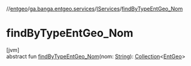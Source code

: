 //[entgeo](../../../index.md)/[ga.banga.entgeo.services](../index.md)/[IServices](index.md)/[findByTypeEntGeo_Nom](find-by-type-ent-geo_-nom.md)

# findByTypeEntGeo_Nom

[jvm]\
abstract fun [findByTypeEntGeo_Nom](find-by-type-ent-geo_-nom.md)(nom: [String](https://kotlinlang.org/api/latest/jvm/stdlib/kotlin/-string/index.html)): [Collection](https://kotlinlang.org/api/latest/jvm/stdlib/kotlin.collections/-collection/index.html)&lt;[EntGeo](../../ga.banga.entgeo.domain.entities/-ent-geo/index.md)&gt;
